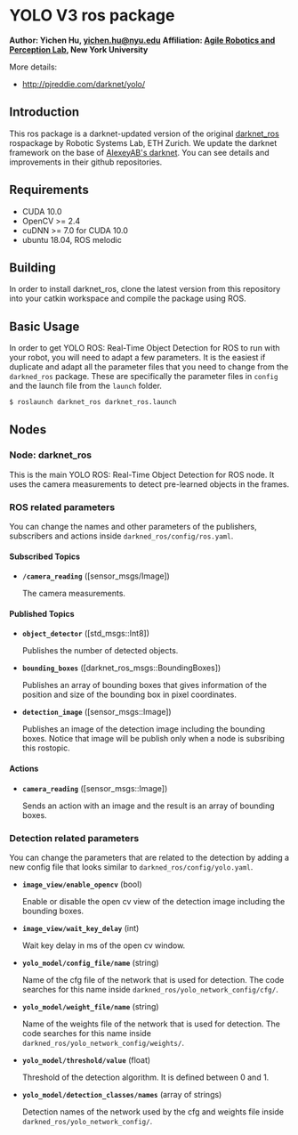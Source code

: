 # YOLO V3 ros package

**Author: Yichen Hu, yichen.hu@nyu.edu**
**Affiliation: [Agile Robotics and Perception Lab](https://wp.nyu.edu/arpl/), New York University**

More details: 
- http://pjreddie.com/darknet/yolo/

## Introduction

This ros package is a darknet-updated version of the original [darknet_ros](https://github.com/leggedrobotics/darknet_ros) rospackage by Robotic Systems Lab, ETH Zurich. We update the darknet framework on the base of [AlexeyAB's darknet](https://github.com/AlexeyAB/darknet). You can see details and improvements in their github repositories.

## Requirements
- CUDA 10.0
- OpenCV >= 2.4
- cuDNN >= 7.0 for CUDA 10.0
- ubuntu 18.04, ROS melodic

## Building
In order to install darknet_ros, clone the latest version from this repository into your catkin workspace and compile the package using ROS.

## Basic Usage
In order to get YOLO ROS: Real-Time Object Detection for ROS to run with your robot, you will need to adapt a few parameters. It is the easiest if duplicate and adapt all the parameter files that you need to change from the `darkned_ros` package. These are specifically the parameter files in `config` and the launch file from the `launch` folder.
```sh
$ roslaunch darknet_ros darknet_ros.launch
```

## Nodes

### Node: darknet_ros

This is the main YOLO ROS: Real-Time Object Detection for ROS node. It uses the camera measurements to detect pre-learned objects in the frames.

### ROS related parameters

You can change the names and other parameters of the publishers, subscribers and actions inside `darkned_ros/config/ros.yaml`.

#### Subscribed Topics

* **`/camera_reading`** ([sensor_msgs/Image])

    The camera measurements.

#### Published Topics

* **`object_detector`** ([std_msgs::Int8])

    Publishes the number of detected objects.

* **`bounding_boxes`** ([darknet_ros_msgs::BoundingBoxes])

    Publishes an array of bounding boxes that gives information of the position and size of the bounding box in pixel coordinates.

* **`detection_image`** ([sensor_msgs::Image])

    Publishes an image of the detection image including the bounding boxes. Notice that image will be publish only when a node is subsribing this rostopic.

#### Actions

* **`camera_reading`** ([sensor_msgs::Image])

    Sends an action with an image and the result is an array of bounding boxes.

### Detection related parameters

You can change the parameters that are related to the detection by adding a new config file that looks similar to `darkned_ros/config/yolo.yaml`.

* **`image_view/enable_opencv`** (bool)

    Enable or disable the open cv view of the detection image including the bounding boxes.

* **`image_view/wait_key_delay`** (int)

    Wait key delay in ms of the open cv window.

* **`yolo_model/config_file/name`** (string)

    Name of the cfg file of the network that is used for detection. The code searches for this name inside `darkned_ros/yolo_network_config/cfg/`.

* **`yolo_model/weight_file/name`** (string)

    Name of the weights file of the network that is used for detection. The code searches for this name inside `darkned_ros/yolo_network_config/weights/`.

* **`yolo_model/threshold/value`** (float)

    Threshold of the detection algorithm. It is defined between 0 and 1.

* **`yolo_model/detection_classes/names`** (array of strings)

    Detection names of the network used by the cfg and weights file inside `darkned_ros/yolo_network_config/`.
